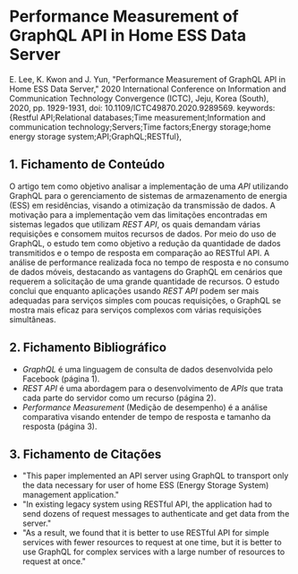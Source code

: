 # Performance Measurement of GraphQL API in Home ESS Data Server

E. Lee, K. Kwon and J. Yun, "Performance Measurement of GraphQL API in Home ESS Data Server," 2020 International Conference on Information and Communication Technology Convergence (ICTC), Jeju, Korea (South), 2020, pp. 1929-1931, doi: 10.1109/ICTC49870.2020.9289569. keywords: {Restful API;Relational databases;Time measurement;Information and communication technology;Servers;Time factors;Energy storage;home energy storage system;API;GraphQL;RESTful},

## 1. Fichamento de Conteúdo

O artigo tem como objetivo analisar a implementação de uma *API* utilizando GraphQL para o gerenciamento de sistemas de armazenamento de energia (ESS) em residências, visando a otimização da transmissão de dados. A motivação para a implementação vem das limitações encontradas em sistemas legados que utilizam *REST API*, os quais demandam várias requisições e consomem muitos recursos de dados. Por meio do uso de GraphQL, o estudo tem como objetivo a redução da quantidade de dados transmitidos e o tempo de resposta em comparação ao RESTful API. A análise de performance realizada foca no tempo de resposta e no consumo de dados móveis, destacando as vantagens do GraphQL em cenários que requerem a solicitação de uma grande quantidade de recursos. O estudo conclui que enquanto aplicações usando *REST API* podem ser mais adequadas para serviços simples com poucas requisições, o GraphQL se mostra mais eficaz para serviços complexos com várias requisições simultâneas.

## 2. Fichamento Bibliográfico 

- *GraphQL* é uma linguagem de consulta de dados desenvolvida pelo Facebook (página 1).
- *REST API* é uma abordagem para o desenvolvimento de *APIs* que trata cada parte do servidor como um recurso (página 2).
- *Performance Measurement* (Medição de desempenho) é a análise comparativa  visando entender de tempo de resposta e tamanho da resposta (página 3).

## 3. Fichamento de Citações 

- "This paper implemented an API server using GraphQL to transport only the data necessary for user of home ESS (Energy Storage System) management application."
- "In existing legacy system using RESTful API, the application had to send dozens of request messages to authenticate and get data from the server."
- "As a result, we found that it is better to use RESTful API for simple services with fewer resources to request at one time, but it is better to use GraphQL for complex services with a large number of resources to request at once."